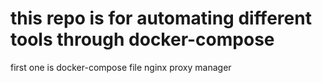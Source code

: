 # this repo is for automating different tools through docker-compose

first one is docker-compose file nginx proxy manager
